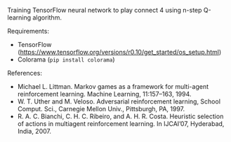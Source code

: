 Training TensorFlow neural network to play connect 4 using n-step Q-learning algorithm.


Requirements:
  - TensorFlow (https://www.tensorflow.org/versions/r0.10/get_started/os_setup.html)
  - Colorama (`pip install colorama`)

References:
  - Michael L. Littman. Markov games as a framework for multi-agent reinforcement learning. Machine Learning, 11:157–163, 1994.
  - W. T. Uther and M. Veloso. Adversarial reinforcement learning, School Comput. Sci., Carnegie Mellon Univ., Pittsburgh, PA, 1997.
  - R. A. C. Bianchi, C. H. C. Ribeiro, and A. H. R. Costa. Heuristic selection of actions in multiagent reinforcement learning. In IJCAI’07, Hyderabad, India, 2007.

